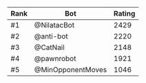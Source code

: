 Rank|Bot|Rating
---|---|---
#1|@NilatacBot|2429
#2|@anti-bot|2220
#3|@CatNail|2148
#4|@pawnrobot|1921
#5|@MinOpponentMoves|1046
